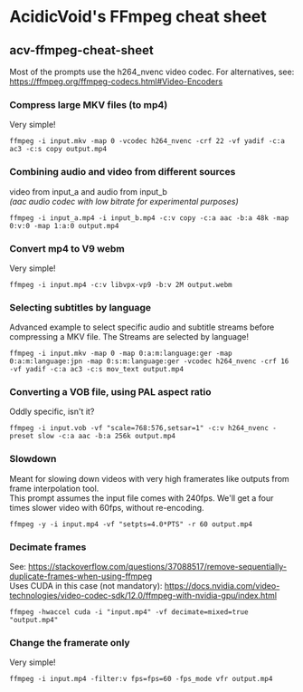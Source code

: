 # AcidicVoid's FFmpeg cheat sheet
## acv-ffmpeg-cheat-sheet

Most of the prompts use the h264_nvenc video codec.
For alternatives, see:  
https://ffmpeg.org/ffmpeg-codecs.html#Video-Encoders

### Compress large MKV files (to mp4)
Very simple!
```
ffmpeg -i input.mkv -map 0 -vcodec h264_nvenc -crf 22 -vf yadif -c:a ac3 -c:s copy output.mp4
```

### Combining audio and video from different sources
video from input_a and audio from input_b  
*(aac audio codec with low bitrate for experimental purposes)*
```
ffmpeg -i input_a.mp4 -i input_b.mp4 -c:v copy -c:a aac -b:a 48k -map 0:v:0 -map 1:a:0 output.mp4
```

### Convert mp4 to V9 webm
Very simple!
```
ffmpeg -i input.mp4 -c:v libvpx-vp9 -b:v 2M output.webm
```

### Selecting subtitles by language
Advanced example to select specific audio and subtitle streams before compressing a MKV file. The Streams are selected by language!
```
ffmpeg -i input.mkv -map 0 -map 0:a:m:language:ger -map 0:a:m:language:jpn -map 0:s:m:language:ger -vcodec h264_nvenc -crf 16 -vf yadif -c:a ac3 -c:s mov_text output.mp4
```

### Converting a VOB file, using PAL aspect ratio
Oddly specific, isn't it?
```
ffmpeg -i input.vob -vf "scale=768:576,setsar=1" -c:v h264_nvenc -preset slow -c:a aac -b:a 256k output.mp4
```

### Slowdown
Meant for slowing down videos with very high framerates like outputs from frame interpolation tool.  
This prompt assumes the input file comes with 240fps. We'll get a four times slower video with 60fps, without re-encoding.
```
ffmpeg -y -i input.mp4 -vf "setpts=4.0*PTS" -r 60 output.mp4
```

### Decimate frames
See: https://stackoverflow.com/questions/37088517/remove-sequentially-duplicate-frames-when-using-ffmpeg  
Uses CUDA in this case (not mandatory): https://docs.nvidia.com/video-technologies/video-codec-sdk/12.0/ffmpeg-with-nvidia-gpu/index.html
```
ffmpeg -hwaccel cuda -i "input.mp4" -vf decimate=mixed=true "output.mp4"
```

### Change the framerate only
Very simple!
```
ffmpeg -i input.mp4 -filter:v fps=fps=60 -fps_mode vfr output.mp4
```